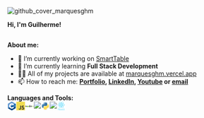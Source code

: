![github_cover_marquesghm](https://github.com/marquesghm/marquesghm/assets/7594756/3f6839c8-f89b-4cdd-8ed8-b79e3cac8a79)

**Hi, I'm Guilherme!**
##
**About me:**
- 🔭 I’m currently working on [SmartTable](https://github.com/marquesghm/SmartTable)
- 🌱 I’m currently learning **Full Stack Development**
- 👨‍💻 All of my projects are available at [marquesghm.vercel.app](https://marquesghm.vercel.app/)
- 📫 How to reach me: **[Portfolio](https://marquesghm.vercel.app/), [LinkedIn](https://www.linkedin.com/in/marquesghm/), [Youtube](https://www.youtube.com/@marquesghm) or [email](guilherme.marculino@gmail.com)**

**Languages and Tools:**  
<img align="left" height="20" src="https://raw.githubusercontent.com/devicons/devicon/master/icons/cplusplus/cplusplus-original.svg">
<img align="left" height="20" src="https://raw.githubusercontent.com/devicons/devicon/master/icons/javascript/javascript-original.svg">
<img align="left" height="20" src="https://raw.githubusercontent.com/devicons/devicon/master/icons/nodejs/nodejs-original-wordmark.svg">
<img align="left" height="20" src="https://www.vectorlogo.zone/logos/opencv/opencv-icon.svg">
<img align="left" height="20" src="https://raw.githubusercontent.com/devicons/devicon/master/icons/python/python-original.svg">
<img align="left" height="20" src="https://www.vectorlogo.zone/logos/pytorch/pytorch-icon.svg">
<img align="left" height="20" src="https://raw.githubusercontent.com/devicons/devicon/master/icons/react/react-original-wordmark.svg">    

<!--<img align="left" height="120" src="https://github-readme-stats.vercel.app/api/top-langs?username=marquesghm&show_icons=true&locale=en&layout=compact" alt="marquesghm" />-->

